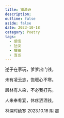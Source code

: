 ```yaml
---
title: 猫油诗
description: 
outline: false
aside: false
date: 2023-10-18
category: Poetry
tags:
  - 感悟
  - 扯淡
  - 猫猫
  - 当当
---
```


<!--@include: ../../../.vitepress/template/PostCommon.md-->


逆子在家玩，爹爹出门钱。

未有凌云志，饱暖心不寒。

层林有人染，不必我打先。

人来奉肴宴，休疼洒酒钱。

林深时绝寒  2023.10.18 阴 晨